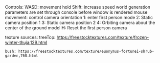 Controls: 
	WASD: movement
	hold Shift: increase speed
	world generation parameters are set through console before window is rendered
	mouse movement: control camera orientation
	1: enter first person mode
	2: Static camera position 1
	3: Static camera position 2
	4: Orbiting camera about the center of the ground model
	H: Reset the first person camera

texture sources:
	treeTop: https://freestocktextures.com/texture/frozen-winter-thuja,129.html

	bush: https://freestocktextures.com/texture/euonymus-fortunei-shrub-garden,768.html